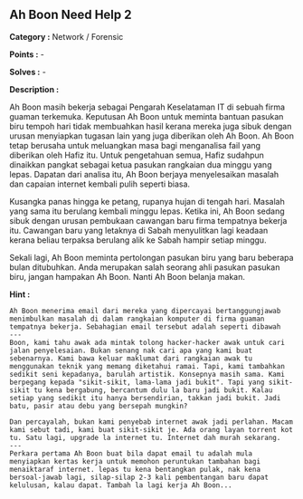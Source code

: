 ## Ah Boon Need Help 2

**Category :** Network / Forensic

**Points :** -

**Solves :** -

**Description :**

Ah Boon masih bekerja sebagai Pengarah Keselataman IT di sebuah firma guaman terkemuka. Keputusan Ah Boon untuk meminta bantuan pasukan biru tempoh hari tidak membuahkan hasil kerana mereka juga sibuk dengan urusan menyiapkan tugasan lain yang juga diberikan oleh Ah Boon. Ah Boon tetap berusaha untuk meluangkan masa bagi menganalisa fail yang diberikan oleh Hafiz itu. Untuk pengetahuan semua, Hafiz sudahpun dinaikkan pangkat sebagai ketua pasukan rangkaian dua minggu yang lepas. Dapatan dari analisa itu, Ah Boon berjaya menyelesaikan masalah dan capaian internet kembali pulih seperti biasa.

Kusangka panas hingga ke petang, rupanya hujan di tengah hari. Masalah yang sama itu berulang kembali minggu lepas. Ketika ini, Ah Boon sedang sibuk dengan urusan pembukaan cawangan baru firma tempatnya bekerja itu. Cawangan baru yang letaknya di Sabah menyulitkan lagi keadaan kerana beliau terpaksa berulang alik ke Sabah hampir setiap minggu.

Sekali lagi, Ah Boon meminta pertolongan pasukan biru yang baru beberapa bulan ditubuhkan. Anda merupakan salah seorang ahli pasukan pasukan biru, jangan hampakan Ah Boon. Nanti Ah Boon belanja makan.

**Hint :** 
```
Ah Boon menerima email dari mereka yang dipercayai bertanggungjawab menimbulkan masalah di dalam rangkaian komputer di firma guaman tempatnya bekerja. Sebahagian email tersebut adalah seperti dibawah 
---
Boon, kami tahu awak ada mintak tolong hacker-hacker awak untuk cari jalan penyelesaian. Bukan senang nak cari apa yang kami buat sebenarnya. Kami bawa keluar maklumat dari rangkaian awak tu menggunakan teknik yang memang diketahui ramai. Tapi, kami tambahkan sedikit seni kepadanya, barulah artistik. Konsepnya masih sama. Kami berpegang kepada "sikit-sikit, lama-lama jadi bukit". Tapi yang sikit-sikit tu kena bergabung, bercantum dulu la baru jadi bukit. Kalau setiap yang sedikit itu hanya bersendirian, takkan jadi bukit. Jadi batu, pasir atau debu yang bersepah mungkin?

Dan percayalah, bukan kami penyebab internet awak jadi perlahan. Macam kami sebut tadi, kami buat sikit-sikit je. Ada orang layan torrent kot tu. Satu lagi, upgrade la internet tu. Internet dah murah sekarang.
---
Perkara pertama Ah Boon buat bila dapat email tu adalah mula menyiapkan kertas kerja untuk memohon peruntukan tambahan bagi menaiktaraf internet. lepas tu kena bentangkan pulak, nak kena bersoal-jawab lagi, silap-silap 2-3 kali pembentangan baru dapat kelulusan, kalau dapat. Tambah la lagi kerja Ah Boon...
```